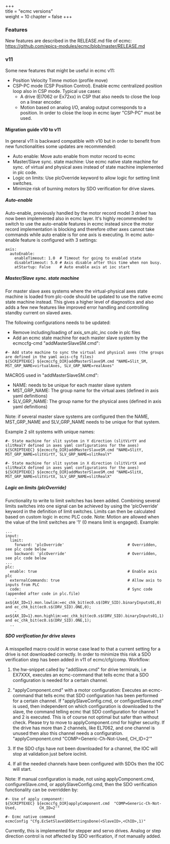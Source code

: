 +++  
title = "ecmc versions"   
weight = 10
chapter = false
+++  

### Features
New features are described in the RELEASE.md file of ecmc:
https://github.com/epics-modules/ecmc/blob/master/RELEASE.md

### v11
Some new features that might be useful in ecmc v11:
* Position Velocity Timne motion (profile move)
* CSP-PC mode (CSP Position Control). Enable ecmc centralized position loop also in CSP mode. Typical use cases:
  * A drive (El7062 or Ex72xx) in CSP that also needs to close the loop on a linear encoder. 
  * Motion based on analog I/O, analog output corresponds to a position. In order to close the loop in ecmc layer "CSP-PC" must be used.

#### Migration guide v10 to v11
In general v11 is backward compatible with v10 but in order to benefit from new functionalities some updates are recommended:
* Auto enable: Move auto enable from motor record to ecmc
* Master/Slave sync. state  machine: Use ecmc native state machine for sync. of virtual and physical axes instead of state machine implemented in plc code.
* Logic on limits: Use plcOverride keyword to allow logic for setting limit switches.
* Minimize risk of burning motors by SDO verification for drive slaves.

##### Auto-enable
Auto-enable, previously handled by the motor record model 3 driver has now been implemented also in ecmc layer. It's highly recommended to switch to use the auto-enable features in ecmc instead since the motor record implementation is blocking and therefore other axes cannot take commands while auto enable is for one axis is executing.
In ecmc auto-enable feature is configured with 3 settings:

```
axis:
  autoEnable:
    enableTimeout: 1.0  # Timeout for going to enabled state
    disableTimeout: 5.0 # Axis disable after this time when non busy.
    atStartup: False    # Auto enable axis at ioc start
```
##### Master/Slave sync. state machine
For master slave axes systems where the virtual-physical axes state machine is loaded from plc-code should be updated to use the native ecmc state machine instead. This gives a higher level of diagnostics and also adds a few new features like improved error handling and controlling standby current on slaved axes.

The following configurations needs to be updated:
* Remove including/loading of axis_sm.plc_inc code in plc files
* Add an ecmc state machine for each master slave system by the ecmccfg-cmd "addMasterSlaveSM.cmd":
```
#- Add state machine to sync the virtual and physical axes (the groups are defined in the yaml axis-cfg files) 
${SCRIPTEXEC} ${ecmccfg_DIR}addMasterSlaveSM.cmd "NAME=Slit_SM, MST_GRP_NAME=virtualAxes, SLV_GRP_NAME=realAxes"
```
MACROS used in "addMasterSlaveSM.cmd":
* NAME: needs to be unique for each master slave system
* MST_GRP_NAME:  The group name for the virtual axes (defined in axis yaml definitions)
* SLV_GRP_NAME:  The group name for the physical axes (defined in axis yaml definitions)

Note: if several master slave systems are configured then the NAME, MST_GRP_NAME and SLV_GRP_NAME needs to be unique for that system.

Example 2 slit systems with unique names:
```
#- State machine for slit system in Y direction (slitVirtY and slitRealY defined in axes yaml configurations for the axes)
${SCRIPTEXEC} ${ecmccfg_DIR}addMasterSlaveSM.cmd "NAME=SlitY, MST_GRP_NAME=slitVirtY, SLV_GRP_NAME=slitRealY"

#- State machine for slit system in X direction (slitVirtX and slitRealX defined in axes yaml configurations for the axes)
${SCRIPTEXEC} ${ecmccfg_DIR}addMasterSlaveSM.cmd "NAME=SlitX, MST_GRP_NAME=slitVirtX, SLV_GRP_NAME=slitRealX"
```

##### Logic on limits (plcOverride)
Functionality to write to limit switches has been added. Combining several limits switches into one signal can be achieved by using the 'plcOverride' keyword in the definition of limit switches. Limits can then be calculated based on custom logic in ecmc PLC code.
Note: Motion are allowed when the value of the limit switches are '1' (0 means limit is engaged).
Example:
```
...
input:
  limit:
    forward: 'plcOverride'                            # Overridden, see plc code below
    backward: 'plcOverride'                           # Overridden, see plc code below
...
plc:
  enable: true                                        # Enable axis plc
  externalCommands: true                              # Allow axis to inputs from PLC  
  code:                                               # Sync code (appended after code in plc.file)
    - ax${AX_ID=1}.mon.lowlim:=ec_chk_bit(ec0.s$(DRV_SID).binaryInputs01,0) and ec_chk_bit(ec0.s$(DRV_SID).ONE,0);
    - ax${AX_ID=1}.mon.highlim:=ec_chk_bit(ec0.s$(DRV_SID).binaryInputs01,1) and ec_chk_bit(ec0.s$(DRV_SID).ONE,1);
  ..
```

##### SDO verification for drive slaves
A misspelled macro could in worse case lead to that a current setting for a drive is not downloaded correctly. In order to minimize this risk a SDO verification step has been added in v11 of ecmc/cfg/comp. Workflow:
1. the hw-snippet called by "addSlave.cmd" for drive terminals, i.e EX7XXX, executes an ecmc-command that tells ecmc that a SDO configuration is needed for a certain channel.
2. "applyComponent.cmd" with a motor configuration: Executes an ecmc-command that tells ecmc that SDO configuration has been performed for a certain channel.
    If "applySlaveConfig.cmd, or configureSlave.cmd" is used, then independent on which configuration is downloaded to the slave, the command telling ecmc that SDO configuration for channel 1 and 2 is executed. This is of course not optimal but safer than without check. Please try to move to applyComponent.cmd for higher security. If the drive has more than 2 channels, like EL7062, and one channel is unused then also this channel needs a configuration. "applyComponent.cmd  "COMP=Generic-Ch-Not-Used,          CH_ID=2'"
 
3. If the SDO cfgs have not been downloaded for a channel, the IOC will stop at validation just before iocInit.
4. If all the needed channels have been configured with SDOs then the IOC will start.

Note: If manual configuration is made, not using applyComponent.cmd, configureSlave.cmd, or applySlaveConfig.cmd, then the SDO verification functionality can be overridden by:
```
#- Use of apply component:
${SCRIPTEXEC} ${ecmccfg_DIR}applyComponent.cmd  "COMP=Generic-Ch-Not-Used,          CH_ID=2'"

#- Ecmc native command
ecmcConfig "Cfg.EcSetSlaveSDOSettingsDone(<SlaveID>,<ChID>,1)"

```
Currently, this is implemented for stepper and servo drives. Analog or step direction control is not affected by SDO verification, if not manually added.
